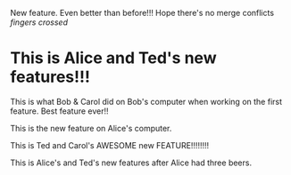 New feature. Even better than before!!! Hope there's no merge conflicts *fingers crossed*

# This is Alice and Ted's new features!!!

This is what Bob & Carol did on Bob's computer when working on the first feature. Best feature ever!!

This is the new feature on Alice's computer.

This is Ted and Carol's AWESOME new FEATURE!!!!!!!!

This is Alice's and Ted's new features after Alice had three beers.